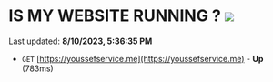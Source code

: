 # IS MY WEBSITE RUNNING ? [![](https://img.shields.io/static/v1?label=Sponsor&message=%E2%9D%A4&logo=GitHub&color=%23fe8e86)](https://github.com/sponsors/<username>)

Last updated: **8/10/2023, 5:36:35 PM**

- `GET` [https://youssefservice.me](https://youssefservice.me) - **Up** (783ms)
